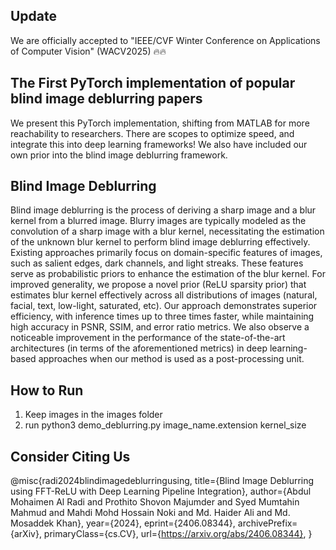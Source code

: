 ## Update
We are officially accepted to "IEEE/CVF Winter Conference on Applications of Computer Vision" (WACV2025) 🔥🔥

## The First PyTorch implementation of popular blind image deblurring papers
We present this PyTorch implementation, shifting from MATLAB for more reachability to researchers. There are scopes to optimize speed, and integrate this into deep learning frameworks! We also have included our own prior into the blind image deblurring framework.

## Blind Image Deblurring
Blind image deblurring is the process of deriving a sharp image and a blur kernel from a blurred image. Blurry images are typically modeled as the convolution of a sharp image with a blur kernel, necessitating the estimation of the unknown blur kernel to perform blind image deblurring effectively. Existing approaches primarily focus on domain-specific features of images, such as salient edges, dark channels, and light streaks. These features serve as probabilistic priors to enhance the estimation of the blur kernel. For improved generality, we propose a novel prior (ReLU sparsity prior) that estimates blur kernel effectively across all distributions of images (natural, facial, text, low-light, saturated, etc). Our approach demonstrates superior efficiency, with inference times up to three times faster, while maintaining high accuracy in PSNR, SSIM, and error ratio metrics. We also observe a noticeable improvement in the performance of the state-of-the-art architectures (in terms of the aforementioned metrics) in deep learning-based approaches when our method is used as a post-processing unit.

## How to Run
1. Keep images in the images folder
2. run python3 demo_deblurring.py image_name.extension kernel_size

## Consider Citing Us
@misc{radi2024blindimagedeblurringusing,
      title={Blind Image Deblurring using FFT-ReLU with Deep Learning Pipeline Integration}, 
      author={Abdul Mohaimen Al Radi and Prothito Shovon Majumder and Syed Mumtahin Mahmud and Mahdi Mohd Hossain Noki and Md. Haider Ali and Md. Mosaddek Khan},
      year={2024},
      eprint={2406.08344},
      archivePrefix={arXiv},
      primaryClass={cs.CV},
      url={https://arxiv.org/abs/2406.08344}, 
}

